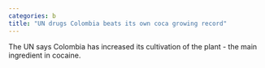 ```yaml
---
categories: b
title: "UN drugs Colombia beats its own coca growing record"
---
```

The UN says Colombia has increased its cultivation of the plant - the main ingredient in cocaine.